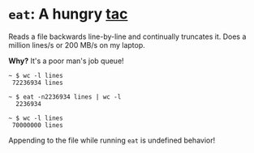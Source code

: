 # `eat`: A hungry [tac](https://linux.die.net/man/1/tac)

Reads a file backwards line-by-line and continually truncates it.
Does a million lines/s or 200 MB/s on my laptop.

**Why?** It's a poor man's job queue!

```
~ $ wc -l lines                            
 72236934 lines

~ $ eat -n2236934 lines | wc -l
  2236934

~ $ wc -l lines                                       
 70000000 lines
```

Appending to the file while running `eat` is undefined behavior!
